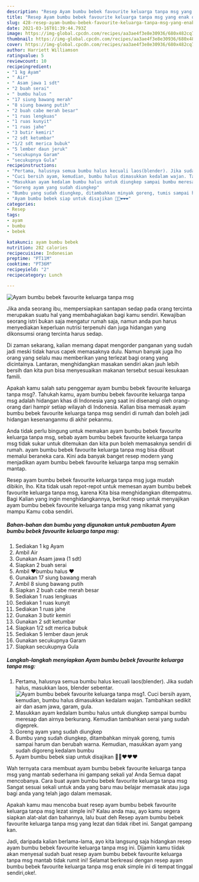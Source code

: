 ```yaml
---
description: "Resep Ayam bumbu bebek favourite keluarga tanpa msg yang enak dan Mudah Dibuat"
title: "Resep Ayam bumbu bebek favourite keluarga tanpa msg yang enak dan Mudah Dibuat"
slug: 428-resep-ayam-bumbu-bebek-favourite-keluarga-tanpa-msg-yang-enak-dan-mudah-dibuat
date: 2021-03-16T01:39:44.793Z
image: https://img-global.cpcdn.com/recipes/aa3ae4f3e8e30936/680x482cq70/ayam-bumbu-bebek-favourite-keluarga-tanpa-msg-foto-resep-utama.jpg
thumbnail: https://img-global.cpcdn.com/recipes/aa3ae4f3e8e30936/680x482cq70/ayam-bumbu-bebek-favourite-keluarga-tanpa-msg-foto-resep-utama.jpg
cover: https://img-global.cpcdn.com/recipes/aa3ae4f3e8e30936/680x482cq70/ayam-bumbu-bebek-favourite-keluarga-tanpa-msg-foto-resep-utama.jpg
author: Harriett Williamson
ratingvalue: 5
reviewcount: 10
recipeingredient:
- "1 kg Ayam"
- " Air"
- " Asam jawa 1 sdt"
- "2 buah serai"
- " bumbu halus "
- "17 siung bawang merah"
- "8 siung bawang putih"
- "2 buah cabe merah besar"
- "1 ruas lengkuas"
- "1 ruas kunyit"
- "1 ruas jahe"
- "3 butir kemiri"
- "2 sdt ketumbar"
- "1/2 sdt merica bubuk"
- "5 lember daun jeruk"
- "secukupnya Garam"
- "secukupnya Gula"
recipeinstructions:
- "Pertama, halusnya semua bumbu halus kecuali laos(blender). Jika sudah halus, masukkan laos, blender sebentar."
- "Cuci bersih ayam, kemudian, bumbu halus dimasukkan kedalam wajan. Tambahkan sedikit air dan asam jawa, garam, gula."
- "Masukkan ayam kedalam bumbu halus untuk diungkep sampai bumbu meresap dan airnya berkurang. Kemudian tambahkan serai yang sudah digeprek."
- "Goreng ayam yang sudah diungkep"
- "Bumbu yang sudah diungkep, ditambahkan minyak goreng, tumis sampai harum dan berubah warna. Kemudian, masukkan ayam yang sudah digoreng kedalam bumbu"
- "Ayam bumbu bebek siap untuk disajikan 🥰🥰❤️❤️❤️"
categories:
- Resep
tags:
- ayam
- bumbu
- bebek

katakunci: ayam bumbu bebek 
nutrition: 282 calories
recipecuisine: Indonesian
preptime: "PT11M"
cooktime: "PT36M"
recipeyield: "2"
recipecategory: Lunch

---
```



![Ayam bumbu bebek favourite keluarga tanpa msg](https://img-global.cpcdn.com/recipes/aa3ae4f3e8e30936/680x482cq70/ayam-bumbu-bebek-favourite-keluarga-tanpa-msg-foto-resep-utama.jpg)

Jika anda seorang ibu, mempersiapkan santapan sedap pada orang tercinta merupakan suatu hal yang membahagiakan bagi kamu sendiri. Kewajiban seorang istri bukan saja mengatur rumah saja, namun anda pun harus menyediakan keperluan nutrisi terpenuhi dan juga hidangan yang dikonsumsi orang tercinta harus sedap.

Di zaman  sekarang, kalian memang dapat mengorder panganan yang sudah jadi meski tidak harus capek memasaknya dulu. Namun banyak juga lho orang yang selalu mau memberikan yang terlezat bagi orang yang dicintainya. Lantaran, menghidangkan masakan sendiri akan jauh lebih bersih dan kita pun bisa menyesuaikan makanan tersebut sesuai kesukaan famili. 



Apakah kamu salah satu penggemar ayam bumbu bebek favourite keluarga tanpa msg?. Tahukah kamu, ayam bumbu bebek favourite keluarga tanpa msg adalah hidangan khas di Indonesia yang saat ini disenangi oleh orang-orang dari hampir setiap wilayah di Indonesia. Kalian bisa memasak ayam bumbu bebek favourite keluarga tanpa msg sendiri di rumah dan boleh jadi hidangan kesenanganmu di akhir pekanmu.

Anda tidak perlu bingung untuk memakan ayam bumbu bebek favourite keluarga tanpa msg, sebab ayam bumbu bebek favourite keluarga tanpa msg tidak sukar untuk ditemukan dan kita pun boleh memasaknya sendiri di rumah. ayam bumbu bebek favourite keluarga tanpa msg bisa dibuat memalui beraneka cara. Kini ada banyak banget resep modern yang menjadikan ayam bumbu bebek favourite keluarga tanpa msg semakin mantap.

Resep ayam bumbu bebek favourite keluarga tanpa msg juga mudah dibikin, lho. Kita tidak usah repot-repot untuk memesan ayam bumbu bebek favourite keluarga tanpa msg, karena Kita bisa menghidangkan ditempatmu. Bagi Kalian yang ingin menghidangkannya, berikut resep untuk menyajikan ayam bumbu bebek favourite keluarga tanpa msg yang nikamat yang mampu Kamu coba sendiri.

<!--inarticleads1-->

##### Bahan-bahan dan bumbu yang digunakan untuk pembuatan Ayam bumbu bebek favourite keluarga tanpa msg:

1. Sediakan 1 kg Ayam
1. Ambil  Air
1. Gunakan  Asam jawa (1 sdt)
1. Siapkan 2 buah serai
1. Ambil  ❤️bumbu halus ❤️
1. Gunakan 17 siung bawang merah
1. Ambil 8 siung bawang putih
1. Siapkan 2 buah cabe merah besar
1. Sediakan 1 ruas lengkuas
1. Sediakan 1 ruas kunyit
1. Sediakan 1 ruas jahe
1. Gunakan 3 butir kemiri
1. Gunakan 2 sdt ketumbar
1. Siapkan 1/2 sdt merica bubuk
1. Sediakan 5 lember daun jeruk
1. Gunakan secukupnya Garam
1. Siapkan secukupnya Gula




<!--inarticleads2-->

##### Langkah-langkah menyiapkan Ayam bumbu bebek favourite keluarga tanpa msg:

1. Pertama, halusnya semua bumbu halus kecuali laos(blender). Jika sudah halus, masukkan laos, blender sebentar.
<img src="https://img-global.cpcdn.com/steps/74d17cdc7d47256f/160x128cq70/ayam-bumbu-bebek-favourite-keluarga-tanpa-msg-langkah-memasak-1-foto.jpg" alt="Ayam bumbu bebek favourite keluarga tanpa msg">1. Cuci bersih ayam, kemudian, bumbu halus dimasukkan kedalam wajan. Tambahkan sedikit air dan asam jawa, garam, gula.
1. Masukkan ayam kedalam bumbu halus untuk diungkep sampai bumbu meresap dan airnya berkurang. Kemudian tambahkan serai yang sudah digeprek.
1. Goreng ayam yang sudah diungkep
1. Bumbu yang sudah diungkep, ditambahkan minyak goreng, tumis sampai harum dan berubah warna. Kemudian, masukkan ayam yang sudah digoreng kedalam bumbu
1. Ayam bumbu bebek siap untuk disajikan 🥰🥰❤️❤️❤️




Wah ternyata cara membuat ayam bumbu bebek favourite keluarga tanpa msg yang mantab sederhana ini gampang sekali ya! Anda Semua dapat mencobanya. Cara buat ayam bumbu bebek favourite keluarga tanpa msg Sangat sesuai sekali untuk anda yang baru mau belajar memasak atau juga bagi anda yang telah jago dalam memasak.

Apakah kamu mau mencoba buat resep ayam bumbu bebek favourite keluarga tanpa msg lezat simple ini? Kalau anda mau, ayo kamu segera siapkan alat-alat dan bahannya, lalu buat deh Resep ayam bumbu bebek favourite keluarga tanpa msg yang lezat dan tidak ribet ini. Sangat gampang kan. 

Jadi, daripada kalian berlama-lama, ayo kita langsung saja hidangkan resep ayam bumbu bebek favourite keluarga tanpa msg ini. Dijamin kamu tiidak akan menyesal sudah buat resep ayam bumbu bebek favourite keluarga tanpa msg mantab tidak rumit ini! Selamat berkreasi dengan resep ayam bumbu bebek favourite keluarga tanpa msg enak simple ini di tempat tinggal sendiri,oke!.

